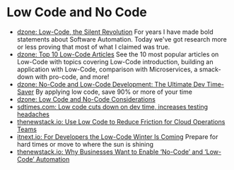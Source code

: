 # Low Code and No Code
- [dzone: Low-Code, the Silent Revolution](https://dzone.com/articles/low-code-the-silent-revolution) For years I have made bold statements about Software Automation. Today we've got research more or less proving that most of what I claimed was true.
- [dzone: Top 10 Low-Code Articles](https://dzone.com/articles/top-10-low-code-articles) See the 10 most popular articles on Low-Code with topics covering Low-Code introduction, building an application with Low-Code, comparison with Microservices, a smack-down with pro-code, and more!
- [dzone: No-Code and Low-Code Development: The Ultimate Dev Time-Saver](https://dzone.com/articles/no-code-low-code-development-ultimate-time-saver) By applying low code, save 90% or more of your time
- [dzone: Low Code and No-Code Considerations](https://dzone.com/articles/low-code-and-no-code-considerations)
- [sdtimes.com: Low code cuts down on dev time, increases testing headaches](https://sdtimes.com/lowcode/low-code-cuts-down-on-dev-time-increases-testing-headaches/)
- [thenewstack.io: Use Low Code to Reduce Friction for Cloud Operations Teams](https://thenewstack.io/use-low-code-to-reduce-friction-for-cloud-operations-teams/)
- [itnext.io: For Developers the Low-Code Winter Is Coming](https://itnext.io/for-developers-the-low-code-winter-is-coming-76875d3606c0) Prepare for hard times or move to where the sun is shining
- [thenewstack.io: Why Businesses Want to Enable ‘No-Code’ and ‘Low-Code’ Automation](https://thenewstack.io/why-businesses-want-to-enable-no-code-and-low-code-automation/)